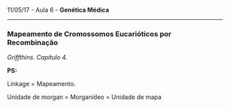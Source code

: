 11/05/17 - Aula 6 - **Genética Médica**

---

### Mapeamento de Cromossomos Eucarióticos por Recombinação

_Griffthins. Capítulo 4._

**PS:**

Linkage = Mapeamento.

Unidade de morgan = Morganídeo = Unidade de mapa



